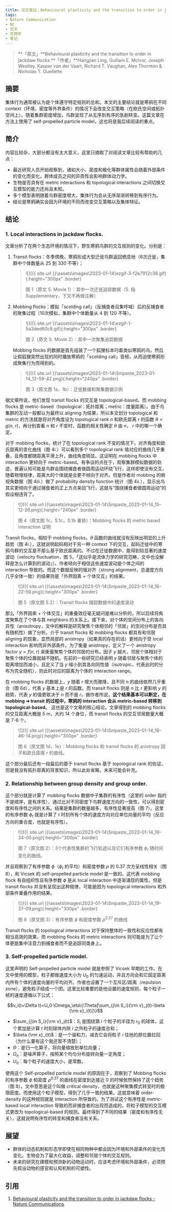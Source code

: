 ```yaml
---
title: 论文笔记：Behavioural plasticity and the transition to order in jackdaw flocks
tags: 
- Nature Communication 
- NC 
- 论文 
- 生物学 
- 笔记
---
```


> **「原文」**Behavioural plasticity and the transition to order in jackdaw flocks
> **「作者」**Hangjian Ling, Guillam E. Mclvor, Joseph Westley, Kasper van der Vaart, Richard T. Vaughan, Alex Thornton & Nicholas T. Ouellette

## 摘要

集体行为通常被认为是个体遵守特定规则的总和。本文的主要结论就是寒鸦在不同 context（环境、密度等外界条件）的情况下会改变交互策略（在欧氏空间或拓扑空间上）。随着集群密度增加，鸟群呈现了从无序到有序的急剧转变。这篇文章在方法上使用了 self-propelled particle model，这也将是我后续阅读的重点。

<!--more-->

## 简介

内容比较杂，大部分都没有太大意义，这里只摘取了对阅读文章比较有帮助的几点：

- 最近研究人员开始观察到，诸如大小、密度和极化等群体属性会随着外部条件的变化而变化，群体成员之间的异质性会影响群体动力学。
- 生物是否具有在 metric interactions 和 topological interactions 之间切换交互模型的能力还尚且未知。
- 多个模型表明随着鸟群密度增大，集体行为会从无序渐渐转移到有序行为。
- 结论是寒鸦确实会因为环境的不同而改变交互策略以及集体特征。

## 结论

### 1. Local interactions in jackdaw flocks.

文章分析了在两个生态环境的情况下，野生寒鸦鸟群的交互规则的变化。分别是：

1. Transit flocks：冬季傍晚，寒鸦形成大型迁徙鸟群返回栖息地（6次迁徙，集群中个体数量从 25 到 330 不等）；
   > ![]({{ site.url }}\assets\images\2023-01-14\ezgif-3-f2e7912c36.gif){:height="300px" .border}
   >
   > 图 1（原文 S. Movie 1）：其中一次迁徙追踪数据（S. 指 Supplementary，下文不再做注解）

2. Mobbing flocks：模拟「scolding call」（反捕食者召集呼喊）后的反捕食者的聚集过程（10次模拟，集群中个体数量从 4 到 120 不等）。

   > ![]({{ site.url }}\assets\images\2023-01-14\ezgif-1-5a3ded60c8.gif){:height="300px" .border} 
   >
   > 图 2（原文 S. Movie 2）：其中一次聚集追踪数据

   Mobbing flocks 的数据是首先组装了一个狐狸标本叼着类似寒鸦的鸟，然后让假狐狸突然出现的同时播放寒鸦的「scolding call」音频，从而迫使寒鸦形成聚集行为而得到的。

   > ![]({{ site.url }}\assets\images\2023-01-14\Snipaste_2023-01-14_12-59-42.png){:height="240px" .border} 
   >
   > 图 3（原文图 1a，1b）：迁徙数据和聚集数据示例

据文章所说，他们发现 transit flocks 的交互是 topological-based，而 mobbing flocks 是 metric-based（topological：拓扑距离；metric：度量距离）。由于鸟集群的互动一般都认为最终以 aligning 为结果，所以本文划分 topological 和 metric 的方法就是将对齐角度设为 topological rank $n$ 和欧氏距离 $r$ 的函数 $\theta=g(n,\ r)$，再分别查看 $n$ 和 $r$ 不变时，函数的相关性确定 $\theta$ 由 $n$， $r$ 中的哪一个确定。

对于 mobbing flocks，统计了在 topological rank 不变的情况下，对齐角度和欧氏距离的变化曲线（图 4i.）可以看到多个 topological rank 值对应的曲线几乎重叠，且角度都随距离平滑上升，曲线角度明显。这证明在 mobbing flocks 中 interaction 更倾向于 metric-based。有争议的点在于，观察集群模拟数据的轨迹，普遍认知可能是鸟群会围绕捕食者做圆周运动环绕飞行，这样即使没有交互，随着物理规律，距离大的个体就是会更不倾向于对齐。但是作者对 mobbing 的俯视角数据（图 4iii.）做了 probability density function 统计（图 4ii.），显示出鸟其实更倾向于通过捕食者的正上方点来回飞行，这就与“围绕捕食者做圆周运动”的假设相违背了。

> ![]({{ site.url }}\assets\images\2023-01-14\Snipaste_2023-01-14_15-12-26.png){:height="240px" .border} 
>
> 图 4（原文图 1c，S.1c，S.1b 重排）：Mobbing flocks 的 metric based interaction 证明

Transit flocks，相较于 mobbing flocks，$\theta$ 函数的曲线就没有反映出明显的上升趋势（图 4i.），这就说明起码相对于另一种 context 下的交互，起码迁徙中的寒鸦鸟群的交互是不那么基于欧氏距离的。不过在迁徙数据中，能得到较显著的速度波动（velocity fluctuation，图 5，「这似乎是流体力学的研究范畴，文中也没解释是怎么计算到的波动」）。作者倾向于相信这些速度波动是个体之间的 interaction 导致的。而这个数据反映的强对齐（strong alignment，总速度方向几乎全体一致）的结果则是「外界因素 + 个体交互」的结果。

> ![]({{ site.url }}\assets\images\2023-01-14\Snipaste_2023-01-14_16-22-59.png){:height="300px" .border} 
>
> 图 5（原文图 S.2）：Transit flocks 跟踪数据中的速度波动

那么「外界因素 + 个体交互」的重叠效应毫无疑问是难以分析的，所以后续将角度聚焦在了个体与其 neighbors 的关系上。接下来，对个体的空间分布上的各向异性（anisotropy，文中的解释是研究聚焦个体相邻的「邻居」的空间分布是否具有随机性）做了分析。介于 transit flocks 和 mobbing flocks 都具有和邻居 aligning 的现象，显然局部的 anistropy（如果真的存在的话）更倾向于受 local interaction 影响而非外部条件。为了衡量 anistropy，定义了一个 anistropy factor $y=f(n,\ r)$ 来衡量聚焦个体的邻居的分布。因子 $y$ 越大，邻居个体相对于聚焦个体的位置就越不随机。先前的一些研究已经表明 $y$ 随着邻居与聚焦个体的距离增加而减小，且定义了当 $y$ 缩小到其各向同性值（isotropic，代表此时的分布为完全随机），则此时对应的距离为个体的 interaction range。

在 mobbing flocks 的数据上，$y$ 随着 $r$ 增大而骤降，且不同 $n$ 的曲线依然几乎重合（图 6d），代表 $y$ 基本上是 $r$ 的函数。而 transit flocks 则是 $n$ 比 $r$ 更影响 $y$ 的趋势，代表 $y$ 的值更取决于 $n$ 而不是 $r$。据作者所说，**这个结果基本可以断定，在 mobbing ➔ transit 的过程中，寒鸦的 interaction 会从 metric-based 转移到 topological-based**。 这也是这个文章的核心结论。文章得到的 mobbing flocks 的交互距离大概是 5 m，大约 14 个身位，而 transit flocks 的交互邻居数量大概是 7-8 个。

> ![]({{ site.url }}\assets\images\2023-01-14\Snipaste_2023-01-14_18-46-14.png){:height="300px" .border} 
>
> 图 6（原文图 1d，1e）：Mobbing flocks 和 transit flocks 的 anistropy 因子和欧氏距离 $r$ 的曲线。

这个部分最后还有一段最后的基于 transit flocks 基于 topological rank 的佐证。但是我没有拓扑距离的背景知识，所以此处省略，未来可能会补充。

### 2. Relationship between group density and group order.

这个部分就是计算了 mobbing flocks 数据中子集群的有序性（这里的 order 指的不是顺序，是有序性），通过比对不同密度下鸟群速度方向的一致性，可以得到密度和有序性之间的关系。结果是集群的数量越多，有序性显著提高（图 7）。这里的有序参数 $\phi_t$ 就是计算了 $t$ 时刻所有个体的速度方向对应单位向量的平均（反应方向的重合度，也就是有序性）。

> ![]({{ site.url }}\assets\images\2023-01-14\Snipaste_2023-01-14_19-34-00.png){:height="300px" .border} 
>
> 图 7（原文图 2）：3个代表性集群的飞行轨迹以及它们有序参数 $\phi_t$ 随时间变化的曲线。

并且观察到了有序参数 $\phi$（$\phi_t$ 的平均）和密度参数 $\rho$ 的 0.37 次方呈线性相关（图 8），和 Vicsek 的 self-propelled particle model 是一致的。这代表 mobbing flock 有自组织性且有序参数 $\phi$ 是从 local interaction 中逐渐涌现的属性。但是 transit flocks 并没有呈现出这种规律，可能是因为 topological interactions 和外部条件重叠作用的结果。

> ![]({{ site.url }}\assets\images\2023-01-14\Snipaste_2023-01-14_19-37-09.png){:height="300px" .border} 
>
> 图 8（原文图 3）：有序参数 $\phi$ 和密度参数 $\rho^{0.37}$ 的曲线

Transit flocks 的 topological interactions 对于保持整体的一致性和反应性都有相当高效的效果，而 mobbing flocks 的 metric interactions 则可能是为了让个体更能集中注意力到捕食者而不是追踪同类身上。

### 3. Self-propelled particle model.

这里声明的 Self-propelled particle model 就是参照了 Vicsek 早期的工作。在文中使用的模型，粒子都做速度大小为 $U_0$ 的匀速运动，并且方向会和它固定距离内所有个体的速度向量的平均对齐。作者也设置了一个互斥区/距离（repulsion zone），避免粒子结成一个团。这里比较重要的是他设置的速度规则，每个粒子一帧的速度遵循以下公式：

$$v_i(t+\Delta t)=U_0·\Omega_\eta\{\Theta[\sum_{j\in S_i}{\rm v}_j(t)-\beta {\rm x}_i(t)]\}$$

- $\sum_{j\in S_i}{\rm v}_j(t)$：$S_i$ 是围绕第 $i$ 个粒子的半径为 $r_0$ 的球体，这个累加是计算 $t$ 时刻球体内除 $i$ 之外粒子的速度总和；
- $\beta {\rm x}_i(t)$：是一个谐和力，减去它会将粒子 $i$ 往他的原位置拉回（为什么要有这个我还暂不清楚）；
- $\Theta$：是归一化算子，将向量缩放到单位向量；
- $\Omega_\eta$：是噪声算子，按照某个均匀分布旋转向量一定角度；
- $U_0$：每个粒子的速度大小，是常数。

使用这个 Self-propelled particle model 的原因在于，观察到了 Mobbing flocks 的有序参数 $\phi$ 和密度 $\rho^{0.37}$ 的曲线在密度到达接近 0 的时候依然保持了这个趋势（图 8）。文中意思是这个叫做 critical density，也就是这种聚集模式转变时的极限密度。而使用这个粒子模型，得到了几乎一致的结果。这就意味着 order-density 的这种规则就是 interaction 所导致的。为了测试这个有序性是 metric-based local interaction 导致的而非捕食者的出现而造成的，将粒子模型的交互模式更改为 topological-based 的规则。最终得到了不同的结果（密度和有序性无关），这就说明有序性的转变和捕食者没有关系。

## 展望

- 群体的动态机制和形态学即使在相同物种中都会因为环境和外部条件的变化而变化。生物会为了最大化收益，调整和邻居个体的交互规则。
- 未来的研究在建模和预测新的动物运动时，应该考虑环境和外部条件，必须预先假设动物的感官和认知机制的可塑性。

## 引用

1. [Behavioural plasticity and the transition to order in jackdaw flocks - Nature Communications](https://www.nature.com/articles/s41467-019-13281-4)
